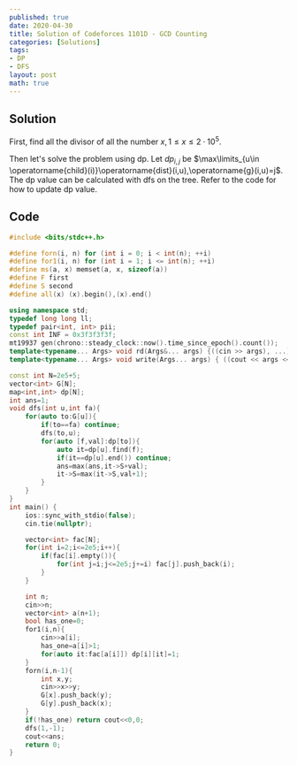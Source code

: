 ```yaml
---
published: true
date: 2020-04-30
title: Solution of Codeforces 1101D - GCD Counting
categories: [Solutions]
tags:
- DP
- DFS
layout: post
math: true
---
```

<!--more-->

## Solution

First, find all the divisor of all the number $x,1\leq x\leq2\cdot10^5$.

Then let's solve the problem using dp. Let $dp_{i,j}$ be  $\max\limits_{u\in \operatorname{child}(i)}\operatorname{dist}(i,u),\operatorname{g}(i,u)=j$. The dp value can be calculated with dfs on the tree. Refer to the code for how to update dp value.

## Code

```cpp
#include <bits/stdc++.h>

#define forn(i, n) for (int i = 0; i < int(n); ++i)
#define for1(i, n) for (int i = 1; i <= int(n); ++i)
#define ms(a, x) memset(a, x, sizeof(a))
#define F first
#define S second
#define all(x) (x).begin(),(x).end()

using namespace std;
typedef long long ll;
typedef pair<int, int> pii;
const int INF = 0x3f3f3f3f;
mt19937 gen(chrono::steady_clock::now().time_since_epoch().count());
template<typename... Args> void rd(Args&... args) {((cin >> args), ...);}
template<typename... Args> void write(Args... args) { ((cout << args << " "), ...); cout<<endl;}

const int N=2e5+5;
vector<int> G[N];
map<int,int> dp[N];
int ans=1;
void dfs(int u,int fa){
    for(auto to:G[u]){
        if(to==fa) continue;
        dfs(to,u);
        for(auto [f,val]:dp[to]){
            auto it=dp[u].find(f);
            if(it==dp[u].end()) continue;
            ans=max(ans,it->S+val);
            it->S=max(it->S,val+1);
        }
    }
}
int main() {
    ios::sync_with_stdio(false);
    cin.tie(nullptr);

    vector<int> fac[N];
    for(int i=2;i<=2e5;i++){
        if(fac[i].empty()){
            for(int j=i;j<=2e5;j+=i) fac[j].push_back(i);
        }
    }

    int n;
    cin>>n;
    vector<int> a(n+1);
    bool has_one=0;
    for1(i,n){
        cin>>a[i];
        has_one=a[i]>1;
        for(auto it:fac[a[i]]) dp[i][it]=1;
    }
    forn(i,n-1){
        int x,y;
        cin>>x>>y;
        G[x].push_back(y);
        G[y].push_back(x);
    }
    if(!has_one) return cout<<0,0;
    dfs(1,-1);
    cout<<ans;
    return 0;
}
```
